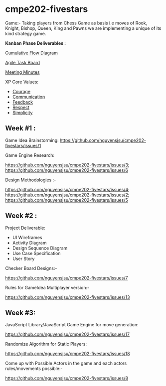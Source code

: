 # cmpe202-fivestars

Game:- Taking players from Chess Game as basis i.e moves of Rook, Knight, Bishop, Queen, King and Pawns we are implementing a unique of its kind strategy game.

**Kanban Phase Deliverables :**

[Cumulative Flow Diagram](https://docs.google.com/a/sjsu.edu/spreadsheets/d/150TyqCxRxhK7aqt2JpKUFNBQsHHqq0wVjuAcBEJsWQM/edit?usp=sharing)

[Agile Task Board](https://github.com/nguyensjsu/cmpe202-fivestars/projects/1)

[Meeting Minutes](https://github.com/nguyensjsu/cmpe202-fivestars/wiki/Meeting-Minutes)

XP Core Values: 

* [Courage](https://github.com/nguyensjsu/cmpe202-fivestars/wiki/Courage-%7C-XP-Core-Value-%5B-Shiva-%5D)
* [Communication](https://github.com/nguyensjsu/cmpe202-fivestars/wiki/Communication-%7C-XP-Core-Value-%5BAkansha%5D)
* [Feedback](https://github.com/nguyensjsu/cmpe202-fivestars/wiki/Feedback-%7C-XP-Core-Value-%5B-Satish-%5D)
* [Respect](https://github.com/nguyensjsu/cmpe202-fivestars/wiki/Respect-%7C-XP-Core-Value-%5B-Devi-%5D)
* [Simplicity](https://github.com/nguyensjsu/cmpe202-fivestars/wiki/Simplicity-%7C-XP-Core-Value--%5BShweta%5D)

Week #1 :
-------

Game Idea Brainstorming:
https://github.com/nguyensjsu/cmpe202-fivestars/issues/1

Game Engine Research:

https://github.com/nguyensjsu/cmpe202-fivestars/issues/3;
https://github.com/nguyensjsu/cmpe202-fivestars/issues/6

Design Methodologies :-

https://github.com/nguyensjsu/cmpe202-fivestars/issues/4;
https://github.com/nguyensjsu/cmpe202-fivestars/issues/2;
https://github.com/nguyensjsu/cmpe202-fivestars/issues/5

Week #2 :
-------

Project Deliverable:
* UI Wireframes
* Activity Diagram
* Design Sequence Diagram
* Use Case Specification
* User Story

Checker Board Designs:-

https://github.com/nguyensjsu/cmpe202-fivestars/issues/7

Rules for GameIdea Multiplayer version:-

https://github.com/nguyensjsu/cmpe202-fivestars/issues/13


Week #3:
-------

JavaScript Library/JavaScript Game Engine for move generation:

https://github.com/nguyensjsu/cmpe202-fivestars/issues/17

Randomize Algorithm for Static Players:

https://github.com/nguyensjsu/cmpe202-fivestars/issues/18

Come up with Possible Actors in the game and each actors rules/movements possible:-

https://github.com/nguyensjsu/cmpe202-fivestars/issues/8




